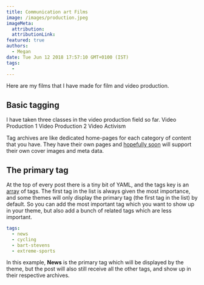 ```yaml
---
title: Communication art Films
image: /images/production.jpeg
imageMeta:
  attribution:
  attributionLink:
featured: true
authors:
  - Megan
date: Tue Jun 12 2018 17:57:10 GMT+0100 (IST)
tags:
  - 
---
```


Here are my films that I have made for film and video production.


## Basic tagging

I have taken three classes in the video production field so far.
Video Production 1
Video Production 2
Video Activism



Tag archives are like dedicated home-pages for each category of content that you have. They have their own pages and [hopefully soon](https://github.com/empress/empress-blog/issues/1) will support their own cover images and meta data.


## The primary tag

At the top of every post there is a tiny bit of YAML, and the tags key is an [array](http://yaml.org/spec/1.0/#type-seq) of tags. The first tag in the list is always given the most importance, and some themes will only display the primary tag (the first tag in the list) by default. So you can add the most important tag which you want to show up in your theme, but also add a bunch of related tags which are less important.

```yaml
tags:
  - news
  - cycling
  - bart-stevens
  - extreme-sports
```

In this example, **News** is the primary tag which will be displayed by the theme, but the post will also still receive all the other tags, and show up in their respective archives.
